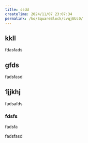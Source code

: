 ```yaml
---
title: ssdd
createTime: 2024/11/07 23:07:34
permalink: /ko/SquareBlock/cvqjEUc0/
---
```


## kkll
fdasfads

## gfds
fadsfasd

## 1jjkhj
fadsafds

### fdsfs 
fadsfa


fadsfasd
